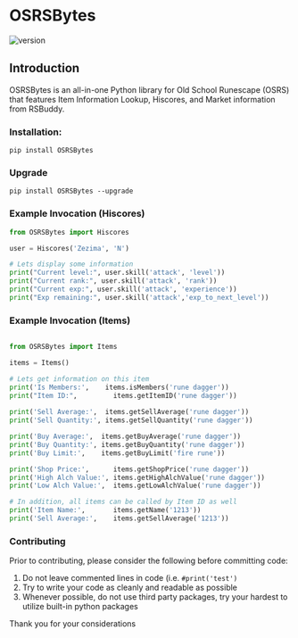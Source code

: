 # OSRSBytes
![version](https://img.shields.io/pypi/v/OSRSBytes?style=for-the-badge)


## Introduction

OSRSBytes is an all-in-one Python library for Old School Runescape (OSRS) that features Item Information Lookup, Hiscores, and Market information from RSBuddy.

### Installation:
```
pip install OSRSBytes
```

### Upgrade
```
pip install OSRSBytes --upgrade
```

### Example Invocation (Hiscores)
```python
from OSRSBytes import Hiscores

user = Hiscores('Zezima', 'N')

# Lets display some information
print("Current level:", user.skill('attack', 'level'))
print("Current rank:", user.skill('attack', 'rank'))
print("Current exp:", user.skill('attack', 'experience'))
print("Exp remaining:", user.skill('attack','exp_to_next_level'))
```

### Example Invocation (Items)
```python

from OSRSBytes import Items

items = Items()

# Lets get information on this item
print('Is Members:',    items.isMembers('rune dagger'))
print("Item ID:",         items.getItemID('rune dagger'))
    
print('Sell Average:',  items.getSellAverage('rune dagger'))
print('Sell Quantity:', items.getSellQuantity('rune dagger'))

print('Buy Average:',  items.getBuyAverage('rune dagger'))
print('Buy Quantity:', items.getBuyQuantity('rune dagger'))
print('Buy Limit:',    items.getBuyLimit('fire rune'))

print('Shop Price:',      items.getShopPrice('rune dagger'))
print('High Alch Value:', items.getHighAlchValue('rune dagger'))
print('Low Alch Value:',  items.getLowAlchValue('rune dagger'))

# In addition, all items can be called by Item ID as well
print('Item Name:',       items.getName('1213'))
print('Sell Average:',    items.getSellAverage('1213'))
```

### Contributing

Prior to contributing, please consider the following before committing code:

1. Do not leave commented lines in code (i.e. `#print('test')`
1. Try to write your code as cleanly and readable as possible
1. Whenever possible, do not use third party packages, try your hardest to utilize built-in python packages

Thank you for your considerations

